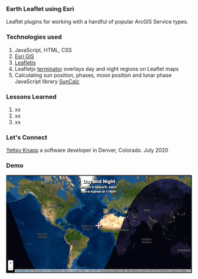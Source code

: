 ### Earth Leaflet using Esri

Leaflet plugins for working with a handful of popular ArcGIS Service types.

### Technologies used
1. JavaScript, HTML, CSS
2. [Esri GIS](https://github.com/Esri/esri-leaflet)
3. [Leafletjs](https://leafletjs.com/reference-1.6.0.html)
4. Leafletjs [terminator](https://github.com/joergdietrich/Leaflet.Terminator) overlays day and night regions on Leaflet maps
5. Calculating sun position, phases, moon position and lunar phase JavaScript library [SunCalc](https://github.com/mourner/suncalc)
   
### Lessons Learned
1. xx
1. xx 
1. xx

### Let's Connect
[Yettsy Knapp](https://www.linkedin.com/in/yettsy-jo-knapp/) a software developer in Denver, Colorado.
July 2020

### Demo
![Tracker](/images/tracker.png)